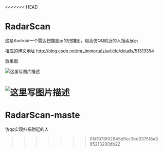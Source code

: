 <<<<<<< HEAD
# RadarScan
这是Android一个雷达扫描显示的扫描图，超高仿QQ附近的人搜索展示

相应的博文地址 http://blog.csdn.net/mr_immortalz/article/details/51319354

效果图

![这里写图片描述](http://img.blog.csdn.net/20160505001804763)

![这里写图片描述](http://img.blog.csdn.net/20160505002654525)
=======
# RadarScan-maste
仿qq实现扫描附近的人
>>>>>>> 05f1978f02945d6cc3ed3375f8a385213298db22
